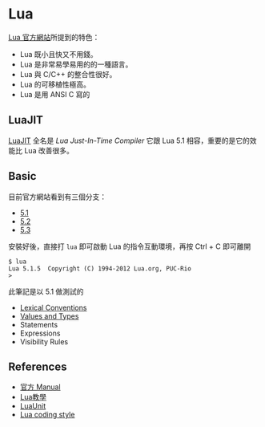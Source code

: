 # Lua

[Lua 官方網站](http://www.lua.org/about.html)所提到的特色：

* Lua 既小且快又不用錢。
* Lua 是非常易學易用的的一種語言。
* Lua 與 C/C++ 的整合性很好。
* Lua 的可移植性極高。
* Lua 是用 ANSI C 寫的

## LuaJIT

[LuaJIT][] 全名是 *Lua Just-In-Time Compiler* 它跟 Lua 5.1 相容，重要的是它的效能比 Lua 改善很多。

## Basic

目前官方網站看到有三個分支：

* [5.1](http://www.lua.org/manual/5.1/)
* [5.2](http://www.lua.org/manual/5.2/)
* [5.3](http://www.lua.org/manual/5.3/)

安裝好後，直接打 `lua` 即可啟動 Lua 的指令互動環境，再按 Ctrl + C 即可離開

    $ lua
    Lua 5.1.5  Copyright (C) 1994-2012 Lua.org, PUC-Rio
    >

此筆記是以 5.1 做測試的

* [Lexical Conventions](lexical-conventions.md)
* [Values and Types](values-and-types.md)
* Statements
* Expressions
* Visibility Rules

## References

* [官方 Manual](http://www.lua.org/manual/5.1/)
* [Lua教學](http://www2.kimicat.com/lua%E6%95%99%E5%AD%B8)
* [LuaUnit](http://luaunit.readthedocs.io/en/latest/)
* [Lua coding style](http://wuzhiwei.net/lua_style_guide/)

[LuaJIT]: http://luajit.org/luajit.html
